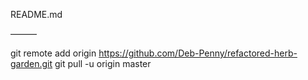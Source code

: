 README.md

———

git remote add origin https://github.com/Deb-Penny/refactored-herb-garden.git
git pull -u origin master
